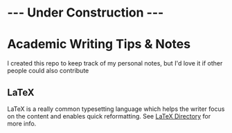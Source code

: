 # --- Under Construction ---


# Academic Writing Tips & Notes
I created this repo to keep track of my personal notes, but I'd love it if other people could also contribute

## LaTeX
LaTeX is a really common typesetting language which helps the writer focus on the content and enables quick reformatting. See [LaTeX Directory](latex) for more info.
